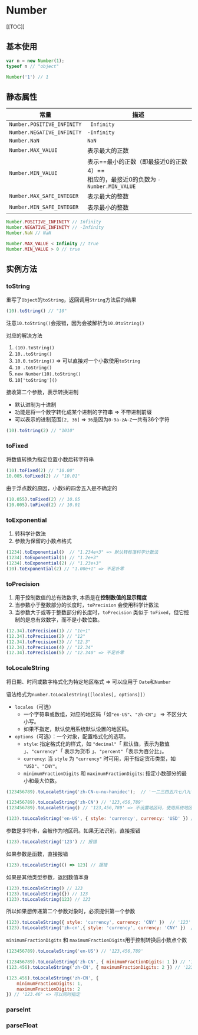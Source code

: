 # Number


[[TOC]]

## 基本使用

```js
var n = new Number(1);
typeof n // "object"

Number('1') // 1
```



## 静态属性

| 常量                       | 描述                                                         |
| -------------------------- | ------------------------------------------------------------ |
| `Number.POSITIVE_INFINITY` | ` Infinity`                                                  |
| `Number.NEGATIVE_INFINITY` | `-Infinity`                                                  |
| `Number.NaN`               | `NaN`                                                        |
| `Number.MAX_VALUE`         | 表示最大的正数                                               |
| `Number.MIN_VALUE`         | 表示==最小的正数（即最接近0的正数4）==<br />相应的，最接近0的负数为 `-Number.MIN_VALUE` |
| `Number.MAX_SAFE_INTEGER`  | 表示最大的整数                                               |
| `Number.MIN_SAFE_INTEGER`  | 表示最小的整数                                               |

```js
Number.POSITIVE_INFINITY // Infinity
Number.NEGATIVE_INFINITY // -Infinity
Number.NaN // NaN

Number.MAX_VALUE < Infinity // true
Number.MIN_VALUE > 0 // true
```



## 实例方法

### toString

重写了`Object`的`toString`，返回调用`String`方法后的结果

```js
(10).toString() // "10"
```

注意`10.toString()`会报错，因为会被解析为`10.0toString()`

对应的解决方法

1. `(10).toString()`
2. `10..toString()`
3. `10.0.toString()` => 可以直接对一个小数使用`toString`
4. `10 .toString()`
5. `new Number(10).toString()`
6. `10['toString']()`



接收第二个参数，表示转换进制

+ 默认进制为十进制
+ 功能是将一个数字转化成某个进制的字符串 => 不带进制前缀
+ 可以表示的进制范围`[2, 36]` => `36`是因为`0-9a-zA-Z`一共有36个字符

```js
(10).toString(2) // "1010"
```



### toFixed

将数值转换为指定位置小数后转字符串

```js
(10).toFixed(2) // "10.00"
10.005.toFixed(2) // "10.01"
```

由于浮点数的原因，小数`5`的四舍五入是不确定的

```js
(10.055).toFixed(2) // 10.05
(10.005).toFixed(2) // 10.01
```



### toExponential

1. 转科学计数法
2. 参数为保留的小数点格式

```js
(1234).toExponential()  // "1.234e+3" => 默认转标准科学计数法
(1234).toExponential(1) // "1.2e+3"
(1234).toExponential(2) // "1.23e+3"
(10).toExponential(2) // "1.00e+1" => 不足补零
```



### toPrecision

1. 用于控制数值的总有效数字, 本质是在**控制数值的显示精度**
2. 当参数小于整数部分的长度时，`toPrecision` 会使用科学计数法
3. 当参数大于或等于整数部分的长度时，`toPrecision` 类似于 `toFixed`，但它控制的是总有效数字，而不是小数位数。

```js
(12.34).toPrecision(1) // "1e+1"
(12.34).toPrecision(2) // "12"
(12.34).toPrecision(3) // "12.3"
(12.34).toPrecision(4) // "12.34"
(12.34).toPrecision(5) // "12.340" => 不足补零
```



### toLocaleString

将日期、时间或数字格式化为特定地区格式 => 可以应用于 `Date`和`Number`

语法格式为`number.toLocaleString([locales[, options]])`

- `locales`（可选）
  - 一个字符串或数组，对应的地区码「如`"en-US"`、`"zh-CN"`」 => 不区分大小写。
  - 如果不指定，默认使用系统默认设置的地区码。
- `options`（可选）：一个对象，配置格式化的选项。
  - `style`: 指定格式化的样式，如 `"decimal"`「 默认值，表示为数值 」、`"currency"`「 表示为货币 」、`"percent"`「表示为百分比」。
  - `currency`: 当 `style` 为 `"currency"` 时可用，用于指定货币类型，如 `"USD"`、`"CNY"`。
  - `minimumFractionDigits` 和 `maximumFractionDigits`: 指定小数部分的最小和最大位数。

```js
(123456789).toLocaleString('zh-CN-u-nu-hanidec');  // '一二三四五六七八九' => 只支持转小写中文，大写中文需要第三方库

(123456789).toLocaleString('zh-CN') // '123,456,789'
(123456789).toLocaleString() // '123,456,789' => 不设置地区码，使用系统地区

(123).toLocaleString('en-US', { style: 'currency', currency: 'USD' }) // "$123.00"
```



参数是字符串，会被作为地区码。如果无法识别，直接报错

```js
(123).toLocaleString('123') // 报错
```



如果参数是函数，直接报错

```js
(123).toLocaleString(() => 123) // 报错
```



如果是其他类型参数，返回数值本身

```js
(123).toLocaleString() // 123
(123).toLocaleString({}) // 123
(123).toLocaleString(123) // 123
```



所以如果想传递第二个参数对象时，必须提供第一个参数

```js
(123).toLocaleString({ style: 'currency', currency: 'CNY' })  // '123'
(123).toLocaleString('zh-cn',{ style: 'currency', currency: 'CNY' })  // '¥123.00'
```



`minimumFractionDigits` 和 `maximumFractionDigits`用于控制转换后小数点个数

```js
(123456789).toLocaleString('en-US') // '123,456,789'

(123456789).toLocaleString('zh-CN', { minimumFractionDigits: 1 }) // '123,456,789.0' => 不足补0
(123.456).toLocaleString('zh-CN', { maximumFractionDigits: 2 }) // '123.46' => 自动截取并四舍五入

(123.456).toLocaleString('zh-CN', {
    minimumFractionDigits: 1,
    maximumFractionDigits: 2
}) // '123.46' => 可以同时指定
```



### parseInt





### parseFloat